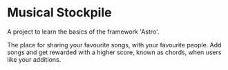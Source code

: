 # Musical Stockpile

A project to learn the basics of the framework 'Astro'.

The place for sharing your favourite songs, with your favourite people. Add songs and get rewarded with a higher score, known as chords, when users like your additions.